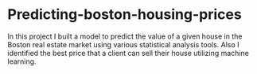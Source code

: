 # Predicting-boston-housing-prices
In this project I built a model to predict the value of a given house in the Boston real estate market using various statistical analysis tools. Also I identified the best price that a client can sell their house utilizing machine learning.

